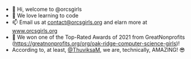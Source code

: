 - 👋 Hi, welcome to @orcsgirls
- 👀 We love learning to code
- 📫 Email us at contact@orcsgirls.org and elarn more at www.orcsgirls.org
- 🥇 We won one of the Top-Rated Awards of 2021 from GreatNonprofits (https://greatnonprofits.org/org/oak-ridge-computer-science-girls)!
- According to, at least, [@ThuviksaM](https://github.com/ThuviksaM), we are, technically, AMAZING! :sunglasses:

<!---
orcsgirls/orcsgirls is a ✨ special ✨ repository because its `README.md` (this file) appears on your GitHub profile.
You can click the Preview link to take a look at your changes.
--->
